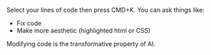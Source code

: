 Select your lines of code then press CMD+K. You can ask things like:
- Fix code
- Make more aesthetic (highlighted html or CSS)

Modifying code is the transformative property of AI.